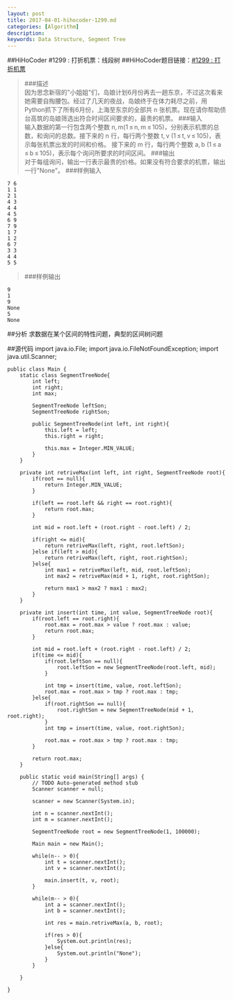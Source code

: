 ```yaml
---
layout: post
title: 2017-04-01-hihocoder-1299.md
categories: [Algorithm]
description: 
keywords: Data Structure, Segment Tree
---
```


##HiHoCoder #1299 : 打折机票：线段树
##HiHoCoder题目链接：[#1299 : 打折机票](http://hihocoder.com/problemset/problem/1299)
>###描述</br>
 因为思念新宿的"小姐姐"们，岛娘计划6月份再去一趟东京，不过这次看来她需要自掏腰包。经过了几天的夜战，岛娘终于在体力耗尽之前，用Python抓下了所有6月份，上海至东京的全部共 n 张机票。现在请你帮助债台高筑的岛娘筛选出符合时间区间要求的，最贵的机票。
>###输入</br>
输入数据的第一行包含两个整数 n, m(1 ≤ n, m ≤ 105)，分别表示机票的总数，和询问的总数。接下来的 n 行，每行两个整数 t, v (1 ≤ t, v ≤ 105)，表示每张机票出发的时间和价格。 接下来的 m 行，每行两个整数 a, b (1 ≤ a ≤ b ≤ 105)，表示每个询问所要求的时间区间。
>###输出</br>
对于每组询问，输出一行表示最贵的价格。如果没有符合要求的机票，输出一行"None"。
>###样例输入</br>
>
    7 6
    1 1
    2 1
    4 3
    4 4
    4 5
    6 9
    7 9
    1 7
    1 2
    6 7
    3 3
    4 4
    5 5

>###样例输出</br>
>
    9
    1
    9
    None
    5
    None



##分析
求数据在某个区间的特性问题，典型的区间树问题

##源代码
	import java.io.File;
	import java.io.FileNotFoundException;
	import java.util.Scanner;
	
	public class Main {
		static class SegmentTreeNode{
			int left;
			int right;
			int max;
			
			SegmentTreeNode leftSon;
			SegmentTreeNode rightSon;
			
			public SegmentTreeNode(int left, int right){
				this.left = left;
				this.right = right;
				
				this.max = Integer.MIN_VALUE;
			}
		}
		
		private int retriveMax(int left, int right, SegmentTreeNode root){
			if(root == null){
				return Integer.MIN_VALUE;
			}
			
			if(left == root.left && right == root.right){
				return root.max;
			}
			
			int mid = root.left + (root.right - root.left) / 2;
			
			if(right <= mid){
				return retriveMax(left, right, root.leftSon);
			}else if(left > mid){
				return retriveMax(left, right, root.rightSon);
			}else{
				int max1 = retriveMax(left, mid, root.leftSon);
				int max2 = retriveMax(mid + 1, right, root.rightSon);
				
				return max1 > max2 ? max1 : max2;
			}
		}
		
		private int insert(int time, int value, SegmentTreeNode root){
			if(root.left == root.right){
				root.max = root.max > value ? root.max : value;
				return root.max;
			}
			
			int mid = root.left + (root.right - root.left) / 2;
			if(time <= mid){
				if(root.leftSon == null){
					root.leftSon = new SegmentTreeNode(root.left, mid);
				}
				
				int tmp = insert(time, value, root.leftSon);
				root.max = root.max > tmp ? root.max : tmp;
			}else{
				if(root.rightSon == null){
					root.rightSon = new SegmentTreeNode(mid + 1, root.right);
				}
				int tmp = insert(time, value, root.rightSon);
				
				root.max = root.max > tmp ? root.max : tmp;
			}
			
			return root.max;
		}
	
		public static void main(String[] args) {
			// TODO Auto-generated method stub
			Scanner scanner = null;
			
			scanner = new Scanner(System.in);
			
			int n = scanner.nextInt();
			int m = scanner.nextInt();
			
			SegmentTreeNode root = new SegmentTreeNode(1, 100000);
			
			Main main = new Main();
			
			while(n-- > 0){
				int t = scanner.nextInt();
				int v = scanner.nextInt();
				
				main.insert(t, v, root);
			}
			
			while(m-- > 0){
				int a = scanner.nextInt();
				int b = scanner.nextInt();
				
				int res = main.retriveMax(a, b, root);
				
				if(res > 0){
					System.out.println(res);
				}else{
					System.out.println("None");
				}
			}
	
		}
	
	}

